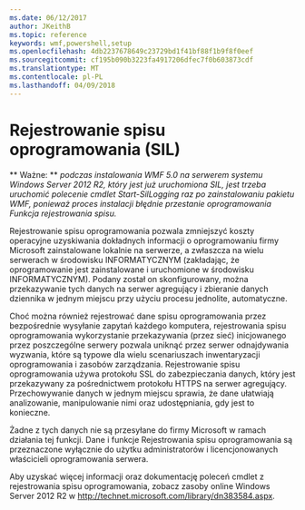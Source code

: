 ```yaml
---
ms.date: 06/12/2017
author: JKeithB
ms.topic: reference
keywords: wmf,powershell,setup
ms.openlocfilehash: 4db2237678649c23729bd1f41bf88f1b9f8f0eef
ms.sourcegitcommit: cf195b090b3223fa4917206dfec7f0b603873cdf
ms.translationtype: MT
ms.contentlocale: pl-PL
ms.lasthandoff: 04/09/2018
---
```

# <a name="software-inventory-logging-sil"></a>Rejestrowanie spisu oprogramowania (SIL)

** Ważne: ** *podczas instalowania WMF 5.0 na serwerem systemu Windows Server 2012 R2, który jest już uruchomiona SIL, jest trzeba uruchomić polecenie cmdlet Start-SilLogging raz po zainstalowaniu pakietu WMF, ponieważ proces instalacji błędnie przestanie oprogramowania Funkcja rejestrowania spisu.*

Rejestrowanie spisu oprogramowania pozwala zmniejszyć koszty operacyjne uzyskiwania dokładnych informacji o oprogramowaniu firmy Microsoft zainstalowane lokalnie na serwerze, a zwłaszcza na wielu serwerach w środowisku INFORMATYCZNYM (zakładając, że oprogramowanie jest zainstalowane i uruchomione w środowisku INFORMATYCZNYM). Podany został on skonfigurowany, można przekazywanie tych danych na serwer agregujący i zbieranie danych dziennika w jednym miejscu przy użyciu procesu jednolite, automatyczne.

Choć można również rejestrować dane spisu oprogramowania przez bezpośrednie wysyłanie zapytań każdego komputera, rejestrowania spisu oprogramowania wykorzystanie przekazywania (przez sieć) inicjowanego przez poszczególne serwery pozwala uniknąć przez serwer odnajdywania wyzwania, które są typowe dla wielu scenariuszach inwentaryzacji oprogramowania i zasobów zarządzania. Rejestrowanie spisu oprogramowania używa protokołu SSL do zabezpieczania danych, który jest przekazywany za pośrednictwem protokołu HTTPS na serwer agregujący. Przechowywanie danych w jednym miejscu sprawia, że dane ułatwiają analizowanie, manipulowanie nimi oraz udostępniania, gdy jest to konieczne.

Żadne z tych danych nie są przesyłane do firmy Microsoft w ramach działania tej funkcji. Dane i funkcje Rejestrowania spisu oprogramowania są przeznaczone wyłącznie do użytku administratorów i licencjonowanych właścicieli oprogramowania serwera.

Aby uzyskać więcej informacji oraz dokumentację poleceń cmdlet z rejestrowania spisu oprogramowania, zobacz zasoby online Windows Server 2012 R2 w <http://technet.microsoft.com/library/dn383584.aspx>.